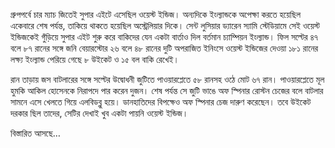 গ্রুপপর্বে চার ম্যাচ জিতেই সুপার এইটে এসেছিল ওয়েস্ট ইন্ডিজ। অন্যদিকে ইংল্যান্ডকে অপেক্ষা করতে হয়েছিল একেবারে শেষ পর্যন্ত, তাকিয়ে থাকতে হয়েছিল অস্ট্রেলিয়ার দিকে। সেন্ট লুসিয়ার ড্যারেন স্যামি স্টেডিয়ামে সেই ওয়েস্ট ইন্ডিজকেই গুঁড়িয়ে সুপার এইট শুরু করে বাকিদের যেন একটা বার্তাও দিল বর্তমান চ্যাম্পিয়ন ইংল্যান্ড। ফিল সল্টের ৪৭ বলে ৮৭ রানের সঙ্গে জনি বেয়ারস্টোর ২৬ বলে ৪৮ রানের দুটি অপরাজিত ইনিংসে ওয়েস্ট ইন্ডিজের দেওয়া ১৮১ রানের লক্ষ্য ইংল্যান্ড পেরিয়ে গেছে ৮ উইকেট ও ১৫ বল বাকি রেখেই।

রান তাড়ায় জস বাটলারের সঙ্গে সল্টের উদ্বোধনী জুটিতে পাওয়ারপ্লেতে ৫৮ রানসহ ওঠে মোট ৬৭ রান। পাওয়ারপ্লেতে মূল হুমকি আকিল হোসেনকে নিরাপদে পার করেন দুজন। শেষ পর্যন্ত সে জুটি ভাঙে অফ স্পিনার রোস্টন চেজের বলে বাটলার সামনে এসে খেলতে গিয়ে এলবিডব্লু হয়ে। ডানহাতিদের বিপক্ষেও অফ স্পিনার চেজ দারুণ করেছেন। তবে উইকেট দরকার ছিল তাদের, সেটির দেখাই খুব একটা পায়নি ওয়েস্ট ইন্ডিজ।

বিস্তারিত আসছে…
